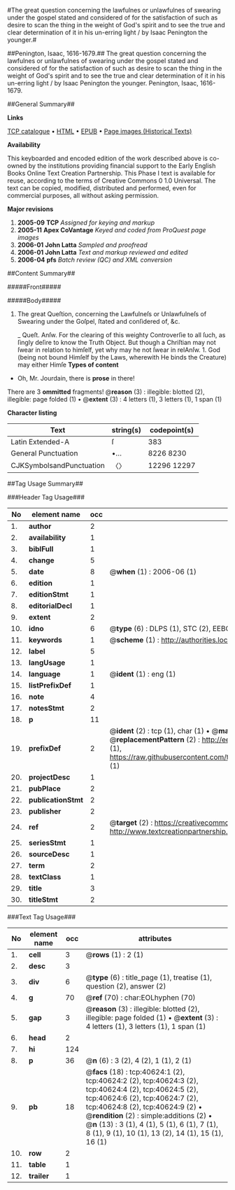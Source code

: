 #The great question concerning the lawfulnes or unlawfulnes of swearing under the gospel stated and considered of for the satisfaction of such as desire to scan the thing in the weight of God's spirit and to see the true and clear determination of it in his un-erring light / by Isaac Penington the younger.#

##Penington, Isaac, 1616-1679.##
The great question concerning the lawfulnes or unlawfulnes of swearing under the gospel stated and considered of for the satisfaction of such as desire to scan the thing in the weight of God's spirit and to see the true and clear determination of it in his un-erring light / by Isaac Penington the younger.
Penington, Isaac, 1616-1679.

##General Summary##

**Links**

[TCP catalogue](http://www.ota.ox.ac.uk/tcp/)  • 
[HTML](http://tei.it.ox.ac.uk/tcp/Texts-HTML/free/A54/A54038.html)  • 
[EPUB](http://tei.it.ox.ac.uk/tcp/Texts-EPUB/free/A54/A54038.epub) • 
[Page images (Historical Texts)](https://data.historicaltexts.jisc.ac.uk/view?pubId=eebo-07944532e&pageId=eebo-07944532e-40624-1)

**Availability**

This keyboarded and encoded edition of the
	       work described above is co-owned by the institutions
	       providing financial support to the Early English Books
	       Online Text Creation Partnership. This Phase I text is
	       available for reuse, according to the terms of Creative
	       Commons 0 1.0 Universal. The text can be copied,
	       modified, distributed and performed, even for
	       commercial purposes, all without asking permission.

**Major revisions**

1. __2005-09__ __TCP__ *Assigned for keying and markup*
1. __2005-11__ __Apex CoVantage__ *Keyed and coded from ProQuest page images*
1. __2006-01__ __John Latta__ *Sampled and proofread*
1. __2006-01__ __John Latta__ *Text and markup reviewed and edited*
1. __2006-04__ __pfs__ *Batch review (QC) and XML conversion*

##Content Summary##

#####Front#####

#####Body#####

1. The great Queſtion, concerning the Lawfulneſs or Unlawfulneſs of Swearing under the Goſpel, ſtated and conſidered of, &c.

    _ Queſt.
Anſw. For the clearing of this weighty Controverſie to all ſuch, as ſingly deſire to know the Truth Object. But though a Chriſtian may not ſwear in relation to himſelf, yet why may he not ſwear in relAnſw. 1. God (being not bound Himſelf by the Laws, wherewith He binds the Creature) may either Himſe
**Types of content**

  * Oh, Mr. Jourdain, there is **prose** in there!

There are 3 **ommitted** fragments! 
 @__reason__ (3) : illegible: blotted (2), illegible: page folded (1)  •  @__extent__ (3) : 4 letters (1), 3 letters (1), 1 span (1)

**Character listing**


|Text|string(s)|codepoint(s)|
|---|---|---|
|Latin Extended-A|ſ|383|
|General Punctuation|•…|8226 8230|
|CJKSymbolsandPunctuation|〈〉|12296 12297|

##Tag Usage Summary##

###Header Tag Usage###

|No|element name|occ|attributes|
|---|---|---|---|
|1.|__author__|2||
|2.|__availability__|1||
|3.|__biblFull__|1||
|4.|__change__|5||
|5.|__date__|8| @__when__ (1) : 2006-06 (1)|
|6.|__edition__|1||
|7.|__editionStmt__|1||
|8.|__editorialDecl__|1||
|9.|__extent__|2||
|10.|__idno__|6| @__type__ (6) : DLPS (1), STC (2), EEBO-CITATION (1), OCLC (1), VID (1)|
|11.|__keywords__|1| @__scheme__ (1) : http://authorities.loc.gov/ (1)|
|12.|__label__|5||
|13.|__langUsage__|1||
|14.|__language__|1| @__ident__ (1) : eng (1)|
|15.|__listPrefixDef__|1||
|16.|__note__|4||
|17.|__notesStmt__|2||
|18.|__p__|11||
|19.|__prefixDef__|2| @__ident__ (2) : tcp (1), char (1)  •  @__matchPattern__ (2) : ([0-9\-]+):([0-9IVX]+) (1), (.+) (1)  •  @__replacementPattern__ (2) : http://eebo.chadwyck.com/downloadtiff?vid=$1&page=$2 (1), https://raw.githubusercontent.com/textcreationpartnership/Texts/master/tcpchars.xml#$1 (1)|
|20.|__projectDesc__|1||
|21.|__pubPlace__|2||
|22.|__publicationStmt__|2||
|23.|__publisher__|2||
|24.|__ref__|2| @__target__ (2) : https://creativecommons.org/publicdomain/zero/1.0/ (1), http://www.textcreationpartnership.org/docs/. (1)|
|25.|__seriesStmt__|1||
|26.|__sourceDesc__|1||
|27.|__term__|2||
|28.|__textClass__|1||
|29.|__title__|3||
|30.|__titleStmt__|2||


###Text Tag Usage###

|No|element name|occ|attributes|
|---|---|---|---|
|1.|__cell__|3| @__rows__ (1) : 2 (1)|
|2.|__desc__|3||
|3.|__div__|6| @__type__ (6) : title_page (1), treatise (1), question (2), answer (2)|
|4.|__g__|70| @__ref__ (70) : char:EOLhyphen (70)|
|5.|__gap__|3| @__reason__ (3) : illegible: blotted (2), illegible: page folded (1)  •  @__extent__ (3) : 4 letters (1), 3 letters (1), 1 span (1)|
|6.|__head__|2||
|7.|__hi__|124||
|8.|__p__|36| @__n__ (6) : 3 (2), 4 (2), 1 (1), 2 (1)|
|9.|__pb__|18| @__facs__ (18) : tcp:40624:1 (2), tcp:40624:2 (2), tcp:40624:3 (2), tcp:40624:4 (2), tcp:40624:5 (2), tcp:40624:6 (2), tcp:40624:7 (2), tcp:40624:8 (2), tcp:40624:9 (2)  •  @__rendition__ (2) : simple:additions (2)  •  @__n__ (13) : 3 (1), 4 (1), 5 (1), 6 (1), 7 (1), 8 (1), 9 (1), 10 (1), 13 (2), 14 (1), 15 (1), 16 (1)|
|10.|__row__|2||
|11.|__table__|1||
|12.|__trailer__|1||
